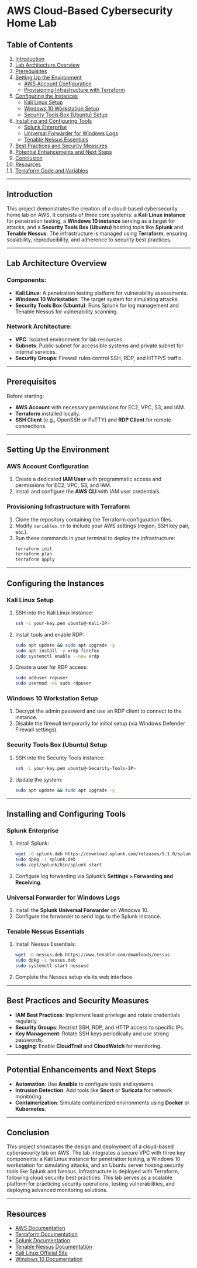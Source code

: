 # AWS Cloud-Based Cybersecurity Home Lab  

## Table of Contents  

1. [Introduction](#introduction)  
2. [Lab Architecture Overview](#lab-architecture-overview)  
3. [Prerequisites](#prerequisites)  
4. [Setting Up the Environment](#setting-up-the-environment)  
   - [AWS Account Configuration](#aws-account-configuration)  
   - [Provisioning Infrastructure with Terraform](#provisioning-infrastructure-with-terraform)  
5. [Configuring the Instances](#configuring-the-instances)  
   - [Kali Linux Setup](#kali-linux-setup)  
   - [Windows 10 Workstation Setup](#windows-10-workstation-setup)  
   - [Security Tools Box (Ubuntu) Setup](#security-tools-box-ubuntu-setup)  
6. [Installing and Configuring Tools](#installing-and-configuring-tools)  
   - [Splunk Enterprise](#splunk-enterprise)  
   - [Universal Forwarder for Windows Logs](#universal-forwarder-for-windows-logs)  
   - [Tenable Nessus Essentials](#tenable-nessus-essentials)  
7. [Best Practices and Security Measures](#best-practices-and-security-measures)  
8. [Potential Enhancements and Next Steps](#potential-enhancements-and-next-steps)  
9. [Conclusion](#conclusion)  
10. [Resources](#resources)  
11. [Terraform Code and Variables](#terraform-code-and-variables)  

---

## Introduction  

This project demonstrates the creation of a cloud-based cybersecurity home lab on AWS. It consists of three core systems: a **Kali Linux instance** for penetration testing, a **Windows 10 instance** serving as a target for attacks, and a **Security Tools Box (Ubuntu)** hosting tools like **Splunk** and **Tenable Nessus**. The infrastructure is managed using **Terraform**, ensuring scalability, reproducibility, and adherence to security best practices.  

---

## Lab Architecture Overview  

### Components:  
- **Kali Linux**: A penetration testing platform for vulnerability assessments.  
- **Windows 10 Workstation**: The target system for simulating attacks.  
- **Security Tools Box (Ubuntu)**: Runs Splunk for log management and Tenable Nessus for vulnerability scanning.  

### Network Architecture:  
- **VPC**: Isolated environment for lab resources.  
- **Subnets**: Public subnet for accessible systems and private subnet for internal services.  
- **Security Groups**: Firewall rules control SSH, RDP, and HTTP/S traffic.  

---

## Prerequisites  

Before starting:  
- **AWS Account** with necessary permissions for EC2, VPC, S3, and IAM.  
- **Terraform** installed locally.  
- **SSH Client** (e.g., OpenSSH or PuTTY) and **RDP Client** for remote connections.  

---

## Setting Up the Environment  

### AWS Account Configuration  

1. Create a dedicated **IAM User** with programmatic access and permissions for EC2, VPC, S3, and IAM.  
2. Install and configure the **AWS CLI** with IAM user credentials.  

### Provisioning Infrastructure with Terraform  

1. Clone the repository containing the Terraform configuration files.  
2. Modify `variables.tf` to include your AWS settings (region, SSH key pair, etc.).  
3. Run these commands in your terminal to deploy the infrastructure:  
    ```bash  
    terraform init  
    terraform plan  
    terraform apply  
    ```  

---

## Configuring the Instances  

### Kali Linux Setup  

1. SSH into the Kali Linux instance:  
    ```bash  
    ssh -i your-key.pem ubuntu@<Kali-IP>  
    ```  
2. Install tools and enable RDP:  
    ```bash  
    sudo apt update && sudo apt upgrade -y  
    sudo apt install -y xrdp firefox  
    sudo systemctl enable --now xrdp  
    ```  
3. Create a user for RDP access:  
    ```bash  
    sudo adduser rdpuser  
    sudo usermod -aG sudo rdpuser  
    ```  

### Windows 10 Workstation Setup  

1. Decrypt the admin password and use an RDP client to connect to the instance.  
2. Disable the firewall temporarily for initial setup (via Windows Defender Firewall settings).  

### Security Tools Box (Ubuntu) Setup  

1. SSH into the Security Tools instance:  
    ```bash  
    ssh -i your-key.pem ubuntu@<Security-Tools-IP>  
    ```  
2. Update the system:  
    ```bash  
    sudo apt update && sudo apt upgrade -y  
    ```  

---

## Installing and Configuring Tools  

### Splunk Enterprise  

1. Install Splunk:  
    ```bash  
    wget -O splunk.deb https://download.splunk.com/releases/9.1.0/splunk.deb  
    sudo dpkg -i splunk.deb  
    sudo /opt/splunk/bin/splunk start  
    ```  
2. Configure log forwarding via Splunk’s **Settings > Forwarding and Receiving**.  

### Universal Forwarder for Windows Logs  

1. Install the **Splunk Universal Forwarder** on Windows 10.  
2. Configure the forwarder to send logs to the Splunk instance.  

### Tenable Nessus Essentials  

1. Install Nessus Essentials:  
    ```bash  
    wget -O nessus.deb https://www.tenable.com/downloads/nessus  
    sudo dpkg -i nessus.deb  
    sudo systemctl start nessusd  
    ```  
2. Complete the Nessus setup via its web interface.  

---

## Best Practices and Security Measures  

- **IAM Best Practices**: Implement least privilege and rotate credentials regularly.  
- **Security Groups**: Restrict SSH, RDP, and HTTP access to specific IPs.  
- **Key Management**: Rotate SSH keys periodically and use strong passwords.  
- **Logging**: Enable **CloudTrail** and **CloudWatch** for monitoring.  

---

## Potential Enhancements and Next Steps  

- **Automation**: Use **Ansible** to configure tools and systems.  
- **Intrusion Detection**: Add tools like **Snort** or **Suricata** for network monitoring.  
- **Containerization**: Simulate containerized environments using **Docker** or **Kubernetes**.  

---

## Conclusion  

This project showcases the design and deployment of a cloud-based cybersecurity lab on AWS. The lab integrates a secure VPC with three key components: a Kali Linux instance for penetration testing, a Windows 10 workstation for simulating attacks, and an Ubuntu server hosting security tools like Splunk and Nessus. Infrastructure is deployed with Terraform, following cloud security best practices. This lab serves as a scalable platform for practicing security operations, testing vulnerabilities, and deploying advanced monitoring solutions.  

---

## Resources  

- [AWS Documentation](https://aws.amazon.com/documentation/)  
- [Terraform Documentation](https://www.terraform.io/docs)  
- [Splunk Documentation](https://docs.splunk.com)  
- [Tenable Nessus Documentation](https://docs.tenable.com/nessus/)  
- [Kali Linux Official Site](https://www.kali.org/)  
- [Windows 10 Documentation](https://support.microsoft.com/en-us/windows)  
